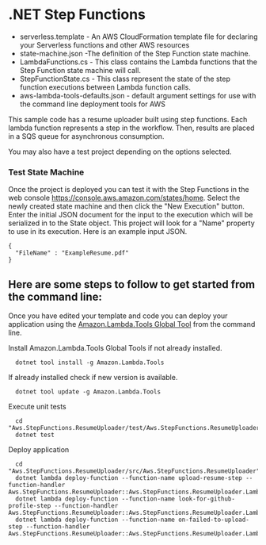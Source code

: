 # .NET Step Functions

* serverless.template - An AWS CloudFormation template file for declaring your Serverless functions and other AWS resources
* state-machine.json -The definition of the Step Function state machine.
* LambdaFunctions.cs - This class contains the Lambda functions that the Step Function state machine will call.
* StepFunctionState.cs - This class represent the state of the step function executions between Lambda function calls.
* aws-lambda-tools-defaults.json - default argument settings for use with the command line deployment tools for AWS

This sample code has a resume uploader built using step functions. Each lambda function represents a step in the workflow. Then, results are placed in a SQS queue for asynchronous consumption. 

You may also have a test project depending on the options selected.

### Test State Machine

Once the project is deployed you can test it with the Step Functions in the web console https://console.aws.amazon.com/states/home. Select the newly created state machine and then click the "New Execution" button. Enter the initial JSON document for the input to the execution which will be serialized in to the State object. This project will look for a "Name" property to use in its execution. Here is an example input JSON.

```
{
  "FileName" : "ExampleResume.pdf"
}
```

## Here are some steps to follow to get started from the command line:

Once you have edited your template and code you can deploy your application using the [Amazon.Lambda.Tools Global Tool](https://github.com/aws/aws-extensions-for-dotnet-cli#aws-lambda-amazonlambdatools) from the command line.

Install Amazon.Lambda.Tools Global Tools if not already installed.
```
  dotnet tool install -g Amazon.Lambda.Tools
```

If already installed check if new version is available.
```
  dotnet tool update -g Amazon.Lambda.Tools
```

Execute unit tests
```
  cd "Aws.StepFunctions.ResumeUploader/test/Aws.StepFunctions.ResumeUploader.Tests"
  dotnet test
```

Deploy application
```
  cd "Aws.StepFunctions.ResumeUploader/src/Aws.StepFunctions.ResumeUploader"
  dotnet lambda deploy-function --function-name upload-resume-step --function-handler Aws.StepFunctions.ResumeUploader::Aws.StepFunctions.ResumeUploader.LambdaFunctions::UploadResume
  dotnet lambda deploy-function --function-name look-for-github-profile-step --function-handler Aws.StepFunctions.ResumeUploader::Aws.StepFunctions.ResumeUploader.LambdaFunctions::LookForGithubProfile
  dotnet lambda deploy-function --function-name on-failed-to-upload-step --function-handler Aws.StepFunctions.ResumeUploader::Aws.StepFunctions.ResumeUploader.LambdaFunctions::OnFailedToUpload
```
